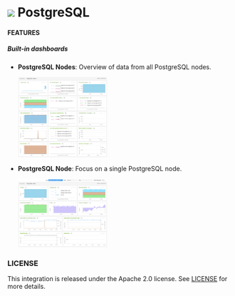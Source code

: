 # ![](https://github.com/signalfx/integrations/blob/master/postgresql/img/integrations_postgresql.png) PostgreSQL

#### FEATURES

##### Built-in dashboards

- **PostgreSQL Nodes**: Overview of data from all PostgreSQL nodes.

  [<img src='./img/dashboard_postgresql_nodes.png' width=200px>](./img/dashboard_postgresql_nodes.png)

- **PostgreSQL Node**: Focus on a single PostgreSQL node.

  [<img src='./img/dashboard_postgresql_node.png' width=200px>](./img/dashboard_postgresql_node.png)  

### LICENSE

This integration is released under the Apache 2.0 license. See [LICENSE](./LICENSE) for more details.
